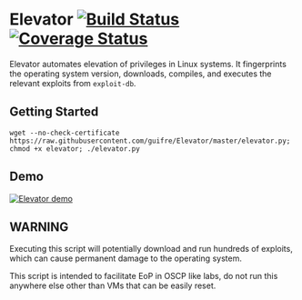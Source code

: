 # Elevator [![Build Status](https://travis-ci.org/guifre/Elevator.svg?branch=master)](https://travis-ci.org/guifre/Elevator.svg?branch=master) [![Coverage Status](https://coveralls.io/repos/github/guifre/Elevator/badge.svg?branch=master)](https://coveralls.io/github/guifre/Elevator?branch=master)

Elevator automates elevation of privileges in Linux systems. It fingerprints the operating system version, downloads, compiles, and executes the relevant exploits from `exploit-db`.

## Getting Started


```
wget --no-check-certificate https://raw.githubusercontent.com/guifre/Elevator/master/elevator.py; chmod +x elevator; ./elevator.py
```

## Demo

[![Elevator demo](https://img.youtube.com/vi/VCQ7dNVktjs/0.jpg)](https://www.youtube.com/watch?v=VCQ7dNVktjs)

## WARNING
Executing this script will potentially download and run hundreds of exploits, which can cause permanent damage to the operating system.

This script is intended to facilitate EoP in OSCP like labs, do not run this anywhere else other than VMs that can be easily reset.